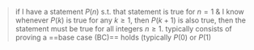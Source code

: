 >if I have a statement $P(n)$ s.t. that statement is true for $n=1$ & I know whenever $P(k)$ is true for any $k \geq 1$, then $P(k+1)$ is also true, then the statement must be true for all integers $n\geq 1$. 
>typically consists of proving a ==base case (BC)== holds (typically $P(0)$ or $P(1)$ 
